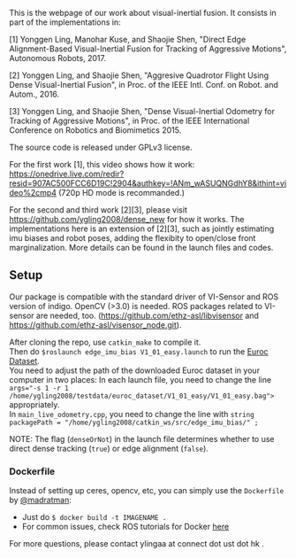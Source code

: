 This is the webpage of our work about visual-inertial fusion. It consists in part of the implementations in:

[1] Yonggen Ling, Manohar Kuse, and Shaojie Shen, "Direct Edge Alignment-Based Visual-Inertial Fusion for Tracking of Aggressive Motions", Autonomous Robots, 2017.

[2] Yonggen Ling, and Shaojie Shen, "Aggresive Quadrotor Flight Using Dense Visual-Inertial Fusion", in Proc. of the IEEE Intl. Conf. on Robot. and Autom., 2016.

[3] Yonggen Ling, and Shaojie Shen, "Dense Visual-Inertial Odometry for Tracking of Aggressive Motions", in Proc. of the IEEE International Conference on Robotics and Biomimetics 2015.

The source code is released under GPLv3 license.

For the first work [1], this video shows how it work: https://onedrive.live.com/redir?resid=907AC500FCC6D19C!2904&authkey=!ANm_wASUQNGdhY8&ithint=video%2cmp4 (720p HD mode is recommanded.)

For the second and third work [2][3], please visit https://github.com/ygling2008/dense_new for how it works. The implementations here is an extension of [2][3], such as jointly estimating imu biases and robot poses, adding the flexibity to open/close front marginalization. More details can be found in the launch files and codes.


## Setup
Our package is compatible with the standard driver of VI-Sensor and ROS version of indigo. OpenCV (>3.0) is needed. ROS packages related to VI-sensor are needed, too. (https://github.com/ethz-asl/libvisensor and https://github.com/ethz-asl/visensor_node.git).

After cloning the repo, use `catkin_make` to compile it.   
Then do `$roslaunch edge_imu_bias V1_01_easy.launch` to run the [Euroc Dataset](http://projects.asl.ethz.ch/datasets/doku.php?id=kmavvisualinertialdatasets).  
You need to adjust the path of the downloaded Euroc dataset in your computer in two places:
In each launch file, you need to change the line `args="-s 1 -r 1 /home/ygling2008/testdata/euroc_dataset/V1_01_easy/V1_01_easy.bag">` appropriately.  
In `main_live_odometry.cpp`, you need to change the line with 
`string packagePath = "/home/ygling2008/catkin_ws/src/edge_imu_bias/" ;`

NOTE: The flag (`denseOrNot`) in the launch file determines whether to use direct dense tracking (`true`) or edge alignment (`false`). 

### Dockerfile
Instead of setting up ceres, opencv, etc, you can simply use the `Dockerfile` by [@madratman](https://github.com/madratman):
- Just do `$ docker build -t IMAGENAME .`
- For common issues, check ROS tutorials for Docker [here](http://wiki.ros.org/docker/Tutorials)

For more questions, please contact ylingaa at connect dot ust dot hk .
